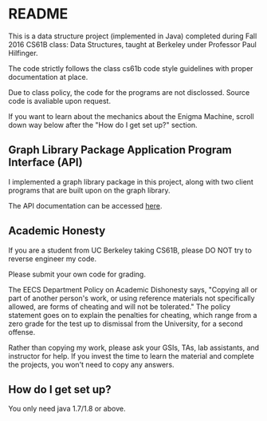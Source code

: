 # README #

This is a data structure project (implemented in Java) completed during Fall 2016 CS61B class: Data Structures, taught at Berkeley under Professor Paul Hilfinger. 

The code strictly follows the class cs61b code style guidelines with proper documentation at place.

Due to class policy, the code for the programs are not disclossed. Source code is avaliable upon request.

If you want to learn about the mechanics about the Enigma Machine, scroll down way below after the "How do I get set up?" section.

## Graph Library Package Application Program Interface (API) ##
I implemented a graph library package in this project, along with two client programs that are built upon on the graph library.

The API documentation can be accessed [here](https://tugan0329.bitbucket.io/docs/graph/).


## Academic Honesty ##
If you are a student from UC Berkeley taking CS61B, please DO NOT try to reverse engineer my code. 

Please submit your own code for grading.

The EECS Department Policy on Academic Dishonesty says, "Copying all or part of another person's work, or using reference materials not specifically allowed, are forms of cheating and will not be tolerated." The policy statement goes on to explain the penalties for cheating, which range from a zero grade for the test up to dismissal from the University, for a second offense.

Rather than copying my work, please ask your GSIs, TAs, lab assistants, and instructor for help. If you invest the time to learn the material and complete the projects, you won't need to copy any answers.


## How do I get set up? ##

You only need java 1.7/1.8 or above.

